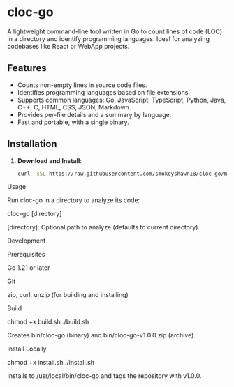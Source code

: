 # cloc-go

A lightweight command-line tool written in Go to count lines of code (LOC) in a directory and identify programming languages. Ideal for analyzing codebases like React or WebApp projects.

## Features

- Counts non-empty lines in source code files.
- Identifies programming languages based on file extensions.
- Supports common languages: Go, JavaScript, TypeScript, Python, Java, C++, C, HTML, CSS, JSON, Markdown.
- Provides per-file details and a summary by language.
- Fast and portable, with a single binary.

## Installation

1. **Download and Install**:
   ```bash
   curl -sSL https://raw.githubusercontent.com/smokeyshawn18/cloc-go/main/install.sh | bash
   ```

Usage

Run cloc-go in a directory to analyze its code:

cloc-go [directory]

[directory]: Optional path to analyze (defaults to current directory).

Development

Prerequisites

Go 1.21 or later

Git

zip, curl, unzip (for building and installing)

Build

chmod +x build.sh
./build.sh

Creates bin/cloc-go (binary) and bin/cloc-go-v1.0.0.zip (archive).

Install Locally

chmod +x install.sh
./install.sh

Installs to /usr/local/bin/cloc-go and tags the repository with v1.0.0.
